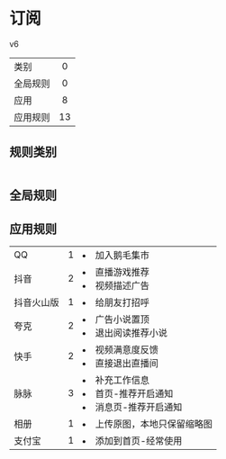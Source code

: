 # 订阅

v6

|||
| - |:-:|
|类别|0|
|全局规则|0|
|应用|8|
|应用规则|13|

## 规则类别

|||
| - |:-:|


## 全局规则



## 应用规则

||||
| - |:-:|-|
|QQ|1|<li>加入鹅毛集市|
|抖音|2|<li>直播游戏推荐<li>视频描述广告|
|抖音火山版|1|<li>给朋友打招呼|
|夸克|2|<li>广告小说置顶<li>退出阅读推荐小说|
|快手|2|<li>视频满意度反馈<li>直接退出直播间|
|脉脉|3|<li>补充工作信息<li>首页-推荐开启通知<li>消息页-推荐开启通知|
|相册|1|<li>上传原图，本地只保留缩略图|
|支付宝|1|<li>添加到首页-经常使用|

